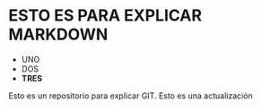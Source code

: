 # ESTO ES PARA EXPLICAR MARKDOWN

- UNO
- DOS
- **TRES**

Esto es un repositorio para explicar GIT.
Esto es una actualización